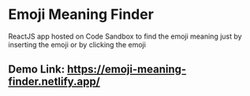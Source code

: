 # Emoji Meaning Finder

ReactJS app hosted on Code Sandbox to find the emoji meaning just by inserting the emoji or by clicking the emoji

## Demo Link: https://emoji-meaning-finder.netlify.app/

